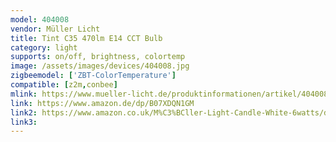 ```yaml
---
model: 404008
vendor: Müller Licht 
title: Tint C35 470lm E14 CCT Bulb
category: light
supports: on/off, brightness, colortemp
image: /assets/images/devices/404008.jpg
zigbeemodel: ['ZBT-ColorTemperature']
compatible: [z2m,conbee]
mlink: https://www.mueller-licht.de/produktinformationen/artikel/404008/
link: https://www.amazon.de/dp/B07XDQN1GM
link2: https://www.amazon.co.uk/M%C3%BCller-Light-Candle-White-6watts/dp/B07XDQN1GM
link3: 
---
```





